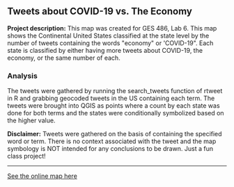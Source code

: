 ## Tweets about COVID-19 vs. The Economy

**Project description:** 
This map was created for GES 486, Lab 6. This map shows the Continental United States classified at the state level by the number of tweets containing the words "economy" or 'COVID-19". Each state is classified by either having more tweets about COVID-19, the economy, or the same number of each. 
### Analysis
The tweets were gathered by running the search_tweets function of rtweet in R and grabbing geocoded tweets in the US containing each term. The tweets were brought into QGIS as points where a count by each state was done for both terms and the states were conditionally symbolized based on the higher value. 

**Disclaimer:** Tweets were gathered on the basis of containing the specified word or term. There is no context associated with the tweet and the map symbology is NOT intended for any conclusions to be drawn. Just a fun class project!

---

[See the online map here](../Lab_6/qgis2web_2020_03_27-20_32_13_340222/index.html)
